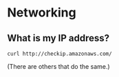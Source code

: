 # Networking

## What is my IP address?
```
curl http://checkip.amazonaws.com/
```

(There are others that do the same.)